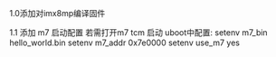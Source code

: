 1.0添加对imx8mp编译固件

1.1 添加 m7 启动配置
    若需打开m7 tcm 启动 uboot中配置:
    setenv m7_bin hello_world.bin
    setenv m7_addr 0x7e0000
    setenv use_m7 yes